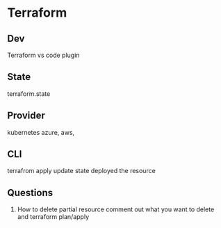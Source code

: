 # Terraform

## Dev
Terraform vs code plugin

## State
terraform.state

## Provider
kubernetes
azure,
aws,

## CLI

terrafrom apply
update state
deployed the resource


## Questions
1. How to delete partial resource
   comment out what you want to delete
   and terraform plan/apply



